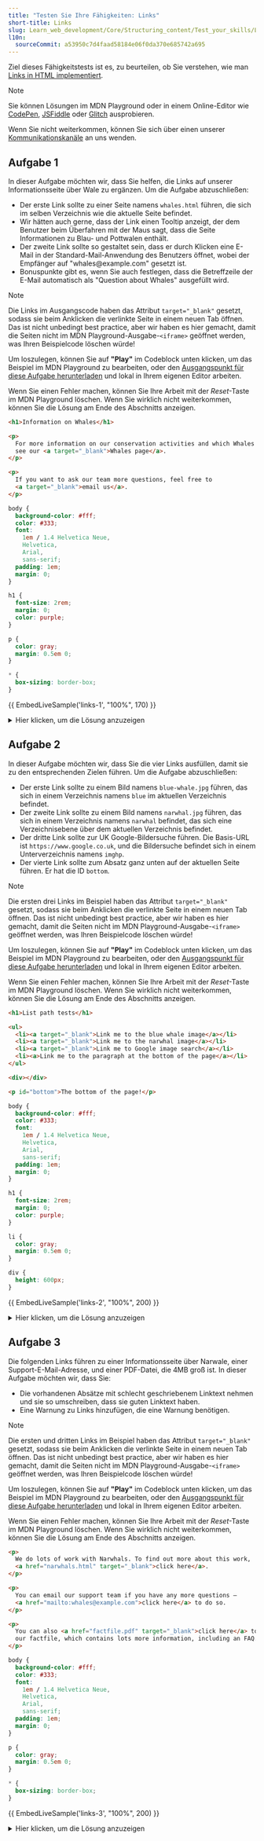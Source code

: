 ```yaml
---
title: "Testen Sie Ihre Fähigkeiten: Links"
short-title: Links
slug: Learn_web_development/Core/Structuring_content/Test_your_skills/Links
l10n:
  sourceCommit: a53950c7d4faad58184e06f0da370e685742a695
---
```


Ziel dieses Fähigkeitstests ist es, zu beurteilen, ob Sie verstehen, wie man [Links in HTML implementiert](/de/docs/Learn_web_development/Core/Structuring_content/Creating_links).

> [!NOTE]
> Sie können Lösungen im MDN Playground oder in einem Online-Editor wie [CodePen](https://codepen.io/), [JSFiddle](https://jsfiddle.net/) oder [Glitch](https://glitch.com/) ausprobieren.
>
> Wenn Sie nicht weiterkommen, können Sie sich über einen unserer [Kommunikationskanäle](/de/docs/MDN/Community/Communication_channels) an uns wenden.

## Aufgabe 1

In dieser Aufgabe möchten wir, dass Sie helfen, die Links auf unserer Informationsseite über Wale zu ergänzen. Um die Aufgabe abzuschließen:

- Der erste Link sollte zu einer Seite namens `whales.html` führen, die sich im selben Verzeichnis wie die aktuelle Seite befindet.
- Wir hätten auch gerne, dass der Link einen Tooltip anzeigt, der dem Benutzer beim Überfahren mit der Maus sagt, dass die Seite Informationen zu Blau- und Pottwalen enthält.
- Der zweite Link sollte so gestaltet sein, dass er durch Klicken eine E-Mail in der Standard-Mail-Anwendung des Benutzers öffnet, wobei der Empfänger auf "whales\@example.com" gesetzt ist.
- Bonuspunkte gibt es, wenn Sie auch festlegen, dass die Betreffzeile der E-Mail automatisch als "Question about Whales" ausgefüllt wird.

> [!NOTE]
> Die Links im Ausgangscode haben das Attribut `target="_blank"` gesetzt, sodass sie beim Anklicken die verlinkte Seite in einem neuen Tab öffnen. Das ist nicht unbedingt best practice, aber wir haben es hier gemacht, damit die Seiten nicht im MDN Playground-Ausgabe-`<iframe>` geöffnet werden, was Ihren Beispielcode löschen würde!

Um loszulegen, können Sie auf **"Play"** im Codeblock unten klicken, um das Beispiel im MDN Playground zu bearbeiten, oder den [Ausgangspunkt für diese Aufgabe herunterladen](https://github.com/mdn/learning-area/blob/main/html/introduction-to-html/tasks/links/links1-download.html) und lokal in Ihrem eigenen Editor arbeiten.

Wenn Sie einen Fehler machen, können Sie Ihre Arbeit mit der _Reset_-Taste im MDN Playground löschen. Wenn Sie wirklich nicht weiterkommen, können Sie die Lösung am Ende des Abschnitts anzeigen.

```html live-sample___links-1
<h1>Information on Whales</h1>

<p>
  For more information on our conservation activities and which Whales we study,
  see our <a target="_blank">Whales page</a>.
</p>

<p>
  If you want to ask our team more questions, feel free to
  <a target="_blank">email us</a>.
</p>
```

```css hidden live-sample___links-1
body {
  background-color: #fff;
  color: #333;
  font:
    1em / 1.4 Helvetica Neue,
    Helvetica,
    Arial,
    sans-serif;
  padding: 1em;
  margin: 0;
}

h1 {
  font-size: 2rem;
  margin: 0;
  color: purple;
}

p {
  color: gray;
  margin: 0.5em 0;
}

* {
  box-sizing: border-box;
}
```

{{ EmbedLiveSample('links-1', "100%", 170) }}

<details>
<summary>Hier klicken, um die Lösung anzuzeigen</summary>

Ihr fertiges HTML sollte folgendermaßen aussehen:

```html-nolint
<h1>Information on Whales</h1>

<p>
  For more information on our conservation activities and which Whales we study,
  see our <a target="_blank" href="whales.html" title="Includes information on Blue Whales and Sperm Whales">
  Whales page</a>.
</p>

<p>
  If you want to ask our team more questions, feel free to
  <a target="_blank" href="mailto:whales@example.com?subject=Question%20about%20Whales">
  email us</a>.
</p>
```

</details>

## Aufgabe 2

In dieser Aufgabe möchten wir, dass Sie die vier Links ausfüllen, damit sie zu den entsprechenden Zielen führen. Um die Aufgabe abzuschließen:

- Der erste Link sollte zu einem Bild namens `blue-whale.jpg` führen, das sich in einem Verzeichnis namens `blue` im aktuellen Verzeichnis befindet.
- Der zweite Link sollte zu einem Bild namens `narwhal.jpg` führen, das sich in einem Verzeichnis namens `narwhal` befindet, das sich eine Verzeichnisebene über dem aktuellen Verzeichnis befindet.
- Der dritte Link sollte zur UK Google-Bildersuche führen. Die Basis-URL ist `https://www.google.co.uk`, und die Bildersuche befindet sich in einem Unterverzeichnis namens `imghp`.
- Der vierte Link sollte zum Absatz ganz unten auf der aktuellen Seite führen. Er hat die ID `bottom`.

> [!NOTE]
> Die ersten drei Links im Beispiel haben das Attribut `target="_blank"` gesetzt, sodass sie beim Anklicken die verlinkte Seite in einem neuen Tab öffnen. Das ist nicht unbedingt best practice, aber wir haben es hier gemacht, damit die Seiten nicht im MDN Playground-Ausgabe-`<iframe>` geöffnet werden, was Ihren Beispielcode löschen würde!

Um loszulegen, können Sie auf **"Play"** im Codeblock unten klicken, um das Beispiel im MDN Playground zu bearbeiten, oder den [Ausgangspunkt für diese Aufgabe herunterladen](https://github.com/mdn/learning-area/blob/main/html/introduction-to-html/tasks/links/links2-download.html) und lokal in Ihrem eigenen Editor arbeiten.

Wenn Sie einen Fehler machen, können Sie Ihre Arbeit mit der _Reset_-Taste im MDN Playground löschen. Wenn Sie wirklich nicht weiterkommen, können Sie die Lösung am Ende des Abschnitts anzeigen.

```html live-sample___links-2
<h1>List path tests</h1>

<ul>
  <li><a target="_blank">Link me to the blue whale image</a></li>
  <li><a target="_blank">Link me to the narwhal image</a></li>
  <li><a target="_blank">Link me to Google image search</a></li>
  <li><a>Link me to the paragraph at the bottom of the page</a></li>
</ul>

<div></div>

<p id="bottom">The bottom of the page!</p>
```

```css hidden live-sample___links-2
body {
  background-color: #fff;
  color: #333;
  font:
    1em / 1.4 Helvetica Neue,
    Helvetica,
    Arial,
    sans-serif;
  padding: 1em;
  margin: 0;
}

h1 {
  font-size: 2rem;
  margin: 0;
  color: purple;
}

li {
  color: gray;
  margin: 0.5em 0;
}

div {
  height: 600px;
}
```

{{ EmbedLiveSample('links-2', "100%", 200) }}

<details>
<summary>Hier klicken, um die Lösung anzuzeigen</summary>

Ihr fertiges HTML sollte folgendermaßen aussehen:

```html-nolint
<h1>List path tests</h1>

<ul>
  <li><a target="_blank" href="blue/blue-whale.jpg">
    Link me to the blue whale image
  </a></li>
  <li><a target="_blank" href="../narwhal/narwhal.jpg">
    Link me to the narwhal image
  </a></li>
  <li><a target="_blank" href="https://www.google.co.uk/imghp">
    Link me to Google image search
  </a></li>
  <li><a href="#bottom">
    Link me to the paragraph at the bottom of the page
  </a></li>
</ul>

<div></div>

<p id="bottom">The bottom of the page!</p>
```

</details>

## Aufgabe 3

Die folgenden Links führen zu einer Informationsseite über Narwale, einer Support-E-Mail-Adresse, und einer PDF-Datei, die 4MB groß ist. In dieser Aufgabe möchten wir, dass Sie:

- Die vorhandenen Absätze mit schlecht geschriebenem Linktext nehmen und sie so umschreiben, dass sie guten Linktext haben.
- Eine Warnung zu Links hinzufügen, die eine Warnung benötigen.

> [!NOTE]
> Die ersten und dritten Links im Beispiel haben das Attribut `target="_blank"` gesetzt, sodass sie beim Anklicken die verlinkte Seite in einem neuen Tab öffnen. Das ist nicht unbedingt best practice, aber wir haben es hier gemacht, damit die Seiten nicht im MDN Playground-Ausgabe-`<iframe>` geöffnet werden, was Ihren Beispielcode löschen würde!

Um loszulegen, können Sie auf **"Play"** im Codeblock unten klicken, um das Beispiel im MDN Playground zu bearbeiten, oder den [Ausgangspunkt für diese Aufgabe herunterladen](https://github.com/mdn/learning-area/blob/main/html/introduction-to-html/tasks/links/links3-download.html) und lokal in Ihrem eigenen Editor arbeiten.

Wenn Sie einen Fehler machen, können Sie Ihre Arbeit mit der _Reset_-Taste im MDN Playground löschen. Wenn Sie wirklich nicht weiterkommen, können Sie die Lösung am Ende des Abschnitts anzeigen.

```html live-sample___links-3
<p>
  We do lots of work with Narwhals. To find out more about this work,
  <a href="narwhals.html" target="_blank">click here</a>.
</p>

<p>
  You can email our support team if you have any more questions —
  <a href="mailto:whales@example.com">click here</a> to do so.
</p>

<p>
  You can also <a href="factfile.pdf" target="_blank">click here</a> to download
  our factfile, which contains lots more information, including an FAQ.
</p>
```

```css hidden live-sample___links-3
body {
  background-color: #fff;
  color: #333;
  font:
    1em / 1.4 Helvetica Neue,
    Helvetica,
    Arial,
    sans-serif;
  padding: 1em;
  margin: 0;
}

p {
  color: gray;
  margin: 0.5em 0;
}

* {
  box-sizing: border-box;
}
```

{{ EmbedLiveSample('links-3', "100%", 200) }}

<details>
<summary>Hier klicken, um die Lösung anzuzeigen</summary>

Ihr fertiges HTML sollte folgendermaßen aussehen:

```html-nolint
<p>
  We do lots of work with Narwhals. <a href="narwhals.html" target="_blank">Find out more about this work</a>.
</p>

<p>
  You can <a href="mailto:whales@example.com">email our support team</a> if you have any more questions.
</p>

<p>
  You can also <a href="factfile.pdf" target="_blank">download
  our factfile</a> (PDF, 4MB), which contains lots more information, including an FAQ.
</p>
```

</details>
